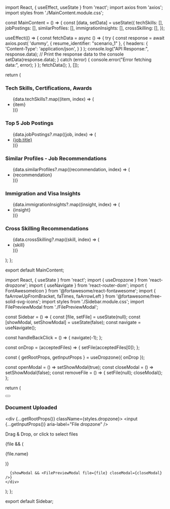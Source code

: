 import React, { useEffect, useState } from 'react';
import axios from 'axios';
import styles from './MainContent.module.css';

const MainContent = () => {
  const [data, setData] = useState({
    techSkills: [],
    jobPostings: [],
    similarProfiles: [],
    immigrationInsights: [],
    crossSkilling: [],
  });

  useEffect(() => {
    const fetchData = async () => {
      try {
        const response = await axios.post(
          'dummy',
          { resume_identifier: "scenario_1" },
          {
            headers: {
              'Content-Type': 'application/json',
            }
          }
        );
        console.log("API Response:", response.data); // Print the response data to the console
        setData(response.data);
      } catch (error) {
        console.error("Error fetching data:", error);
      }
    };
    fetchData();
  }, []);

  return (
    <div className={styles.mainContent}>
      <section className={styles.section}>
        <h3>Tech Skills, Certifications, Awards</h3>
        <ul>
          {data.techSkills?.map((item, index) => (
            <li key={index}>{item}</li>
          ))}
        </ul>
      </section>
      <section className={styles.section}>
        <h3>Top 5 Job Postings</h3>
        <ul>
          {data.jobPostings?.map((job, index) => (
            <li key={index}>
              <a href={job.link} target="_blank" rel="noopener noreferrer">
                {job.title}
              </a>
            </li>
          ))}
        </ul>
      </section>
      <section className={styles.section}>
        <h3>Similar Profiles - Job Recommendations</h3>
        <ul>
          {data.similarProfiles?.map((recommendation, index) => (
            <li key={index}>{recommendation}</li>
          ))}
        </ul>
      </section>
      <section className={styles.section}>
        <h3>Immigration and Visa Insights</h3>
        <ul>
          {data.immigrationInsights?.map((insight, index) => (
            <li key={index}>{insight}</li>
          ))}
        </ul>
      </section>
      <section className={styles.section}>
        <h3>Cross Skilling Recommendations</h3>
        <ul>
          {data.crossSkilling?.map((skill, index) => (
            <li key={index}>{skill}</li>
          ))}
        </ul>
      </section>
    </div>
  );
};

export default MainContent;




import React, { useState } from 'react';
import { useDropzone } from 'react-dropzone';
import { useNavigate } from 'react-router-dom';
import { FontAwesomeIcon } from '@fortawesome/react-fontawesome';
import { faArrowUpFromBracket, faTimes, faArrowLeft } from '@fortawesome/free-solid-svg-icons';
import styles from './Sidebar.module.css';
import FilePreviewModal from './FilePreviewModal';

const Sidebar = () => {
  const [file, setFile] = useState(null);
  const [showModal, setShowModal] = useState(false);
  const navigate = useNavigate();

  const handleBackClick = () => {
    navigate(-1);
  };

  const onDrop = (acceptedFiles) => {
    setFile(acceptedFiles[0]);
  };

  const { getRootProps, getInputProps } = useDropzone({ onDrop });

  const openModal = () => setShowModal(true);
  const closeModal = () => setShowModal(false);
  const removeFile = () => {
    setFile(null);
    closeModal();
  };

  return (
    <div className={styles.sidebar}>
      <button className={styles.backButton} onClick={handleBackClick} aria-label="Go back">
        <FontAwesomeIcon icon={faArrowLeft} />
      </button>
      <h3 className={styles.sidebarHeader}>Document Uploaded</h3>
      <div {...getRootProps()} className={styles.dropzone}>
        <input {...getInputProps()} aria-label="File dropzone" />
        <p>Drag & Drop, or click to select files</p>
        <FontAwesomeIcon icon={faArrowUpFromBracket} className={styles.uploadIcon} aria-label="Upload icon" />
      </div>
      {file && (
        <div className={styles.fileContainer}>
          <p className={styles.fileName} onClick={openModal} role="button" tabIndex="0">
            {file.name}
          </p>
          <FontAwesomeIcon
            icon={faTimes}
            className={styles.removeIcon}
            onClick={removeFile}
            aria-label="Remove file"
          />
        </div>
      )}

      {showModal && <FilePreviewModal file={file} closeModal={closeModal} />}
    </div>
  );
};

export default Sidebar;









